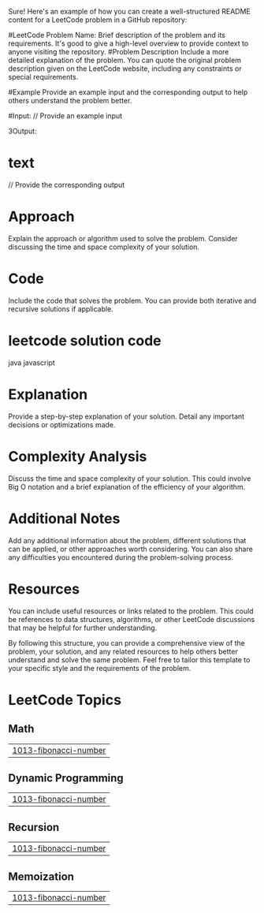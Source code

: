 Sure! Here's an example of how you can create a well-structured README content for a LeetCode problem in a GitHub repository:

#LeetCode Problem Name:
Brief description of the problem and its requirements. It's good to give a high-level overview to provide context to anyone visiting the repository.
#Problem Description
Include a more detailed explanation of the problem. You can quote the original problem description given on the LeetCode website, including any constraints or special requirements.

#Example
Provide an example input and the corresponding output to help others understand the problem better.

#Input:
// Provide an example input

3Output:

# text

// Provide the corresponding output
# Approach
Explain the approach or algorithm used to solve the problem. Consider discussing the time and space complexity of your solution.

# Code
Include the code that solves the problem. You can provide both iterative and recursive solutions if applicable.



# leetcode solution code
java
javascript


# Explanation
Provide a step-by-step explanation of your solution. Detail any important decisions or optimizations made.

# Complexity Analysis
Discuss the time and space complexity of your solution. This could involve Big O notation and a brief explanation of the efficiency of your algorithm.

# Additional Notes
Add any additional information about the problem, different solutions that can be applied, or other approaches worth considering. You can also share any difficulties you encountered during the problem-solving process.

# Resources
You can include useful resources or links related to the problem. This could be references to data structures, algorithms, or other LeetCode discussions that may be helpful for further understanding.

By following this structure, you can provide a comprehensive view of the problem, your solution, and any related resources to help others better understand and solve the same problem. Feel free to tailor this template to your specific style and the requirements of the problem.

<!---LeetCode Topics Start-->
# LeetCode Topics
## Math
|  |
| ------- |
| [1013-fibonacci-number](https://github.com/manjaycoder/leetcode-solution/tree/master/1013-fibonacci-number) |
## Dynamic Programming
|  |
| ------- |
| [1013-fibonacci-number](https://github.com/manjaycoder/leetcode-solution/tree/master/1013-fibonacci-number) |
## Recursion
|  |
| ------- |
| [1013-fibonacci-number](https://github.com/manjaycoder/leetcode-solution/tree/master/1013-fibonacci-number) |
## Memoization
|  |
| ------- |
| [1013-fibonacci-number](https://github.com/manjaycoder/leetcode-solution/tree/master/1013-fibonacci-number) |
<!---LeetCode Topics End-->